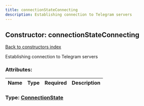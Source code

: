 ```yaml
---
title: connectionStateConnecting
description: Establishing connection to Telegram servers
---
```

## Constructor: connectionStateConnecting  
[Back to constructors index](index.md)



Establishing connection to Telegram servers

### Attributes:

| Name     |    Type       | Required | Description |
|----------|---------------|----------|-------------|



### Type: [ConnectionState](../types/ConnectionState.md)


